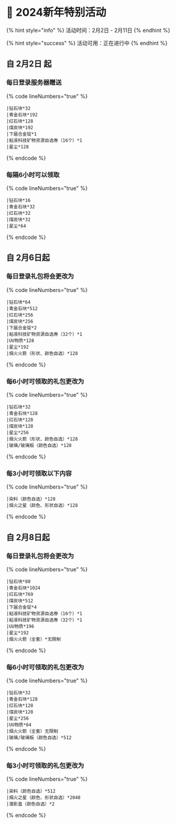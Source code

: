# 💮 2024新年特别活动

{% hint style="info" %}
活动时间：2月2日 - 2月11日
{% endhint %}

{% hint style="success" %}
活动可用：正在进行中
{% endhint %}

## 自 2月2日 起

### 每日登录服务器赠送

{% code lineNumbers="true" %}
```
|钻石块*32 
|青金石块*192
|红石块*128
|煤炭块*192
|下届合金锭*1
|粘液科技矿物资源自选券（16个）*1
|星尘*128
```
{% endcode %}

### 每隔6小时可以领取

{% code lineNumbers="true" %}
```
|钻石块*16
|青金石块*32
|红石块*32
|煤炭块*32
|星尘*64
```
{% endcode %}

## 自 2月6日起&#x20;

### 每日登录礼包将会更改为

{% code lineNumbers="true" %}
```
|钻石块*64
|青金石块*512
|红石块*256
|煤炭块*256
|下届合金锭*2
|粘液科技矿物资源自选券（32个）*1
|UU物质*128
|星尘*192
|烟火火箭（形状、颜色自选）*128
```
{% endcode %}

### 每6小时可领取的礼包更改为

{% code lineNumbers="true" %}
```
|钻石块*32
|青金石块*128
|红石块*128
|煤炭块*128
|星尘*256
|烟火火箭（形状、颜色自选）*128
|玻璃/玻璃板（颜色自选）*128
```
{% endcode %}

### 每3小时可领取以下内容

{% code lineNumbers="true" %}
```
|染料（颜色自选）*128
|烟火之星（颜色、形状自选）*128
```
{% endcode %}

## 自 2月8日起&#x20;

### 每日登录礼包将会更改为

{% code lineNumbers="true" %}
```
|钻石块*80
|青金石块*1024
|红石块*769
|煤炭块*512
|下届合金锭*4
|粘液科技矿物资源自选券（16个）*1
|粘液科技矿物资源自选券（32个）*1
|UU物质*196
|星尘*192 
|烟火火箭（全套）*无限制
```
{% endcode %}

### 每6小时可领取的礼包更改为

{% code lineNumbers="true" %}
```
|钻石块*32
|青金石块*128
|红石块*128
|煤炭块*128
|星尘*256 
|UU物质*64
|烟火火箭（全套）无限制
|玻璃/玻璃板（颜色自选）*512 
```
{% endcode %}

### 每3小时可领取的礼包更改为

{% code lineNumbers="true" %}
```
|染料（颜色自选）*512
|烟火之星（颜色、形状自选）*2048
|潜影盒（颜色自选）*2 
```
{% endcode %}
